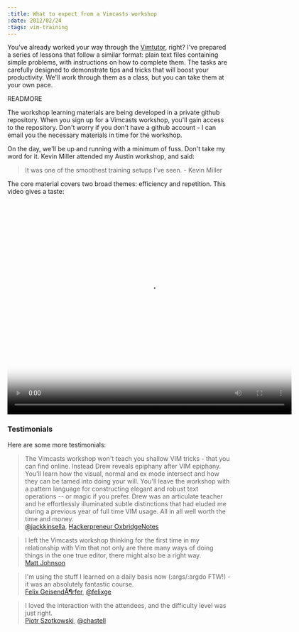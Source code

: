 ```yaml
--- 
:title: What to expect from a Vimcasts workshop
:date: 2012/02/24
:tags: vim-training
---
```


You've already worked your way through the [Vimtutor][tutor], right? I've prepared a series of lessons that follow a similar format: plain text files containing simple problems, with instructions on how to complete them. The tasks are carefully designed to demonstrate tips and tricks that will boost your productivity. We'll work through them as a class, but you can take them at your own pace.

[tutor]: http://vimdoc.sourceforge.net/htmldoc/usr_01.html#tutor


READMORE

<p>
  The workshop learning materials are being developed in a private github repository. When you sign up for a Vimcasts workshop, you'll gain access to the repository. Don't worry if you don't have a github account - I can email you the necessary materials in time for the workshop.
</p>

<p>
  On the day, we'll be up and running with a minimum of fuss. Don't take my word for it. Kevin Miller attended my Austin workshop, and said:
</p>

<blockquote>
  <p>
    It was one of the smoothest training setups I've seen. - Kevin Miller
  </p>
</blockquote>

<p>
  The core material covers two broad themes: efficiency and repetition. This video gives a taste:
</p>

<video width="640" height="480" poster="http://media.vimcasts.org/posters/agenda.png" controls="controls">
  <source src="http://media.vimcasts.org/videos/workshop/agenda.ogv" type="video/ogg"/>
  <source src="http://media.vimcasts.org/videos/workshop/agenda.mov" type="video/mp4"/>
</video>


<h3 id="testimonials">Testimonials</h3>

<p>
  Here are some more testimonials:
</p>

<blockquote>
  <p>
The Vimcasts workshop won't teach you shallow VIM tricks - that you can find online. Instead Drew reveals epiphany after VIM epiphany. You'll learn how the visual, normal and ex mode intersect and how they can be tamed into doing your will. You'll leave the workshop with a pattern language for constructing elegant and robust text operations -- or magic if you prefer. Drew was an articulate teacher and he effortlessly illuminated subtle distinctions that had eluded me during a previous year of full time VIM usage. All in all well worth the time and money.
  <br/>
  <a href="https://twitter.com/jackkinsella">@jackkinsella</a>, <a href="http://www.oxbridgenotes.co.uk/">Hackerpreneur OxbridgeNotes</a>
  </p>
</blockquote>

<blockquote>
  <p>
    I left the Vimcasts workshop thinking for the first time in my relationship with Vim that not only are there many ways of doing things in the one true editor, there might also be a right way.
  <br/>
  <a href="https://twitter.com/grillpanda">Matt Johnson</a>
  </p>
</blockquote>

<blockquote>
  <p>
  I'm using the stuff I learned on a daily basis now (:args/:argdo FTW!) - it was an absolutely fantastic course.
  <br/>
  <a href="http://felixge.de/">Felix GeisendÃ¶rfer</a>, <a href="https://twitter.com/felixge">@felixge</a>
  </p>
</blockquote>

<blockquote>
  <p>
    I loved the interaction with the attendees, and the difficulty level was just right.
  <br/>
  <a href="http://chastell.net/">Piotr Szotkowski</a>, <a href="https://twitter.com/chastell">@chastell</a>
  </p>
</blockquote>
